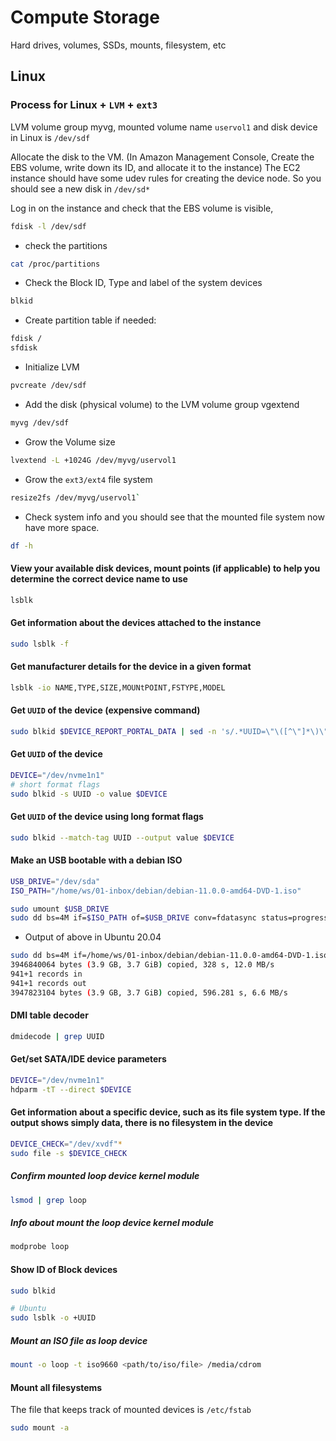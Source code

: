 # Compute Storage
Hard drives, volumes, SSDs, mounts, filesystem, etc

## Linux

### Process for Linux + `LVM` + `ext3`

LVM volume group myvg, mounted volume name `uservol1` and disk device in Linux is `/dev/sdf`

Allocate the disk to the VM. (In Amazon Management Console, Create the EBS volume, write down its ID, and allocate it to the instance)
The EC2 instance should have some udev rules for creating the device node. So you should see a new disk in `/dev/sd*`

Log in on the instance and check that the EBS volume is visible,

```bash
fdisk -l /dev/sdf
```

- check the partitions

```bash
cat /proc/partitions
```

- Check the Block ID, Type and label of the system devices

```bash
blkid
```

- Create partition table if needed:

```bash
fdisk /
sfdisk
```

- Initialize LVM

```bash
pvcreate /dev/sdf
```

- Add the disk (physical volume) to the LVM volume group vgextend

```bash
myvg /dev/sdf
```

- Grow the Volume size

```bash
lvextend -L +1024G /dev/myvg/uservol1
```

- Grow the `ext3/ext4` file system

```bash
resize2fs /dev/myvg/uservol1`
```

- Check system info and you should see that the mounted file system now have more space.

```bash
df -h
```

#### View your available disk devices, mount points (if applicable) to help you determine the correct device name to use

```bash
lsblk
```

#### Get information about the devices attached to the instance

```bash
sudo lsblk -f
```

#### Get manufacturer details for the device in a given format

```bash
lsblk -io NAME,TYPE,SIZE,MOUNtPOINT,FSTYPE,MODEL
```

#### Get `UUID` of the device (expensive command)

```bash
sudo blkid $DEVICE_REPORT_PORTAL_DATA | sed -n 's/.*UUID=\"\([^\"]*\)\".*/\1/p'
```

#### Get `UUID` of the device

```bash
DEVICE="/dev/nvme1n1"
# short format flags
sudo blkid -s UUID -o value $DEVICE
```

#### Get `UUID` of the device using long format flags

```bash
sudo blkid --match-tag UUID --output value $DEVICE
```

#### Make an USB bootable with a debian ISO

```bash
USB_DRIVE="/dev/sda"
ISO_PATH="/home/ws/01-inbox/debian/debian-11.0.0-amd64-DVD-1.iso"

sudo umount $USB_DRIVE
sudo dd bs=4M if=$ISO_PATH of=$USB_DRIVE conv=fdatasync status=progress
```

- Output of above in Ubuntu 20.04

```bash
sudo dd bs=4M if=/home/ws/01-inbox/debian/debian-11.0.0-amd64-DVD-1.iso of=/dev/sda conv=fdatasync status=progress
3946840064 bytes (3.9 GB, 3.7 GiB) copied, 328 s, 12.0 MB/s
941+1 records in
941+1 records out
3947823104 bytes (3.9 GB, 3.7 GiB) copied, 596.281 s, 6.6 MB/s
```

#### DMI table decoder

```bash
dmidecode | grep UUID
```

#### Get/set SATA/IDE device parameters

```bash
DEVICE="/dev/nvme1n1"
hdparm -tT --direct $DEVICE
```

#### Get information about a specific device, such as its file system type.  If the output shows simply data, there is no filesystem in the device

```bash
DEVICE_CHECK="/dev/xvdf"*
sudo file -s $DEVICE_CHECK
```

##### Confirm mounted loop device kernel module

```bash
lsmod | grep loop
```

##### Info about mount the loop device kernel module

```bash
modprobe loop
```

#### Show ID of Block devices

```bash
sudo blkid

# Ubuntu
sudo lsblk -o +UUID
```

##### Mount an ISO file as loop device

```bash
mount -o loop -t iso9660 <path/to/iso/file> /media/cdrom
```

#### Mount all filesystems

The file that keeps track of mounted devices is `/etc/fstab`

```bash
sudo mount -a
```